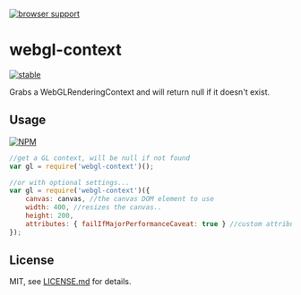 [![browser support](https://ci.testling.com/mattdesl/webgl-context.png)](https://ci.testling.com/mattdesl/webgl-context)

# webgl-context

[![stable](http://badges.github.io/stability-badges/dist/stable.svg)](http://github.com/badges/stability-badges)

Grabs a WebGLRenderingContext and will return null if it doesn't exist.

## Usage

[![NPM](https://nodei.co/npm/webgl-context.png)](https://nodei.co/npm/webgl-context/)

```js
//get a GL context, will be null if not found
var gl = require('webgl-context')();
```

```js
//or with optional settings...
var gl = require('webgl-context')({
	canvas: canvas, //the canvas DOM element to use
	width: 400, //resizes the canvas..
	height: 200, 
	attributes: { failIfMajorPerformanceCaveat: true } //custom attributes
});
```

## License

MIT, see [LICENSE.md](http://github.com/mattdesl/webgl-context/blob/master/LICENSE.md) for details.
